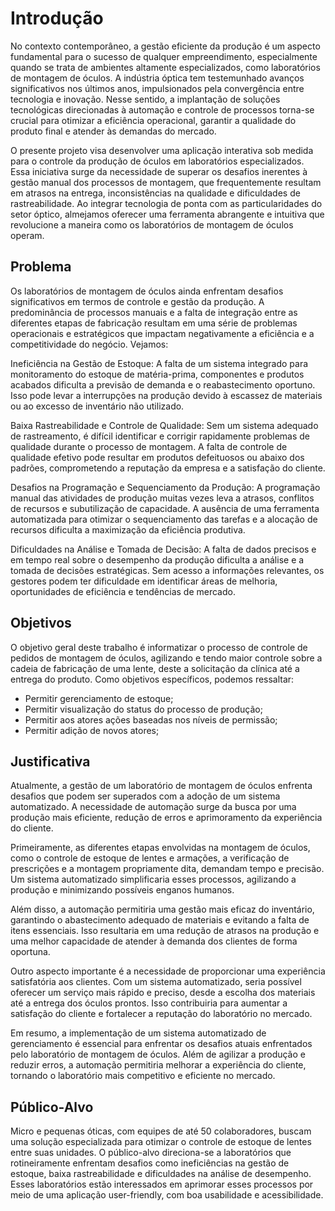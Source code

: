 # Introdução

No contexto contemporâneo, a gestão eficiente da produção é um aspecto fundamental para o sucesso de qualquer empreendimento, especialmente quando se trata de ambientes altamente especializados, como laboratórios de montagem de óculos. A indústria óptica tem testemunhado avanços significativos nos últimos anos, impulsionados pela convergência entre tecnologia e inovação. Nesse sentido, a implantação de soluções tecnológicas direcionadas à automação e controle de processos torna-se crucial para otimizar a eficiência operacional, garantir a qualidade do produto final e atender às demandas do mercado.

O presente projeto visa desenvolver uma aplicação interativa sob medida para o controle da produção de óculos em laboratórios especializados. Essa iniciativa surge da necessidade de superar os desafios inerentes à gestão manual dos processos de montagem, que frequentemente resultam em atrasos na entrega, inconsistências na qualidade e dificuldades de rastreabilidade. Ao integrar tecnologia de ponta com as particularidades do setor óptico, almejamos oferecer uma ferramenta abrangente e intuitiva que revolucione a maneira como os laboratórios de montagem de óculos operam.


## Problema
Os laboratórios de montagem de óculos ainda enfrentam desafios significativos em termos de controle e gestão da produção. A predominância de processos manuais e a falta de integração entre as diferentes etapas de fabricação resultam em uma série de problemas operacionais e estratégicos que impactam negativamente a eficiência e a competitividade do negócio. Vejamos:

Ineficiência na Gestão de Estoque: A falta de um sistema integrado para monitoramento do estoque de matéria-prima, componentes e produtos acabados dificulta a previsão de demanda e o reabastecimento oportuno. Isso pode levar a interrupções na produção devido à escassez de materiais ou ao excesso de inventário não utilizado.

Baixa Rastreabilidade e Controle de Qualidade: Sem um sistema adequado de rastreamento, é difícil identificar e corrigir rapidamente problemas de qualidade durante o processo de montagem. A falta de controle de qualidade efetivo pode resultar em produtos defeituosos ou abaixo dos padrões, comprometendo a reputação da empresa e a satisfação do cliente.

Desafios na Programação e Sequenciamento da Produção: A programação manual das atividades de produção muitas vezes leva a atrasos, conflitos de recursos e subutilização de capacidade. A ausência de uma ferramenta automatizada para otimizar o sequenciamento das tarefas e a alocação de recursos dificulta a maximização da eficiência produtiva.

Dificuldades na Análise e Tomada de Decisão: A falta de dados precisos e em tempo real sobre o desempenho da produção dificulta a análise e a tomada de decisões estratégicas. Sem acesso a informações relevantes, os gestores podem ter dificuldade em identificar áreas de melhoria, oportunidades de eficiência e tendências de mercado.

## Objetivos

O objetivo geral deste trabalho é informatizar o processo de controle de pedidos de montagem de óculos, agilizando e tendo maior controle sobre a cadeia de fabricação de uma lente, deste a solicitação da clínica até a entrega do produto.
Como objetivos específicos, podemos ressaltar:
  - Permitir gerenciamento de estoque;
  - Permitir visualização do status do processo de produção;
  - Permitir aos atores ações baseadas nos níveis de permissão;
  - Permitir adição de novos atores;


## Justificativa

Atualmente, a gestão de um laboratório de montagem de óculos enfrenta desafios que podem ser superados com a adoção de um sistema automatizado. A necessidade de automação surge da busca por uma produção mais eficiente, redução de erros e aprimoramento da experiência do cliente.

Primeiramente, as diferentes etapas envolvidas na montagem de óculos, como o controle de estoque de lentes e armações, a verificação de prescrições e a montagem propriamente dita, demandam tempo e precisão. Um sistema automatizado simplificaria esses processos, agilizando a produção e minimizando possíveis enganos humanos.

Além disso, a automação permitiria uma gestão mais eficaz do inventário, garantindo o abastecimento adequado de materiais e evitando a falta de itens essenciais. Isso resultaria em uma redução de atrasos na produção e uma melhor capacidade de atender à demanda dos clientes de forma oportuna.

Outro aspecto importante é a necessidade de proporcionar uma experiência satisfatória aos clientes. Com um sistema automatizado, seria possível oferecer um serviço mais rápido e preciso, desde a escolha dos materiais até a entrega dos óculos prontos. Isso contribuiria para aumentar a satisfação do cliente e fortalecer a reputação do laboratório no mercado.

Em resumo, a implementação de um sistema automatizado de gerenciamento é essencial para enfrentar os desafios atuais enfrentados pelo laboratório de montagem de óculos. Além de agilizar a produção e reduzir erros, a automação permitiria melhorar a experiência do cliente, tornando o laboratório mais competitivo e eficiente no mercado.

## Público-Alvo

Micro e pequenas óticas, com equipes de até 50 colaboradores, buscam uma solução especializada para otimizar o controle de estoque de lentes entre suas unidades. O público-alvo direciona-se a laboratórios que rotineiramente enfrentam desafios como ineficiências na gestão de estoque, baixa rastreabilidade e dificuldades na análise de desempenho. Esses laboratórios estão interessados em aprimorar esses processos por meio de uma aplicação user-friendly, com boa usabilidade e acessibilidade.

